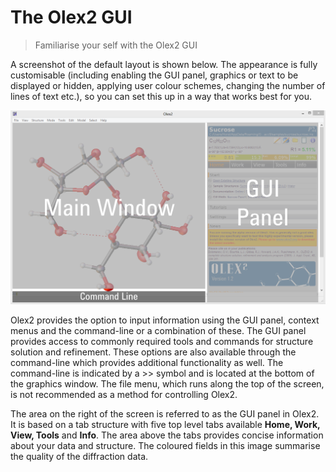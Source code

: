 # The Olex2 GUI
> Familiarise your self with the Olex2 GUI

A screenshot of the default layout is shown below. The appearance is fully customisable (including enabling the GUI panel, graphics or text to be displayed or hidden, applying user colour schemes, changing the number of lines of text etc.), so you can set this up in a way that works best for you.

![50 A Screenshot of the Olex2 GUI, identifying the three main areas.](gui_overlay.png)

Olex2 provides the option to input information using the GUI panel, context menus and the command-line or a combination of these. The GUI panel provides access to commonly required tools and commands for structure solution and refinement. These options are also available through the command-line which provides additional functionality as well. The command-line is indicated by a >> symbol and is located at the bottom of the graphics window. The file menu, which runs along the top of the screen, is not recommended as a method for controlling Olex2.

The area on the right of the screen is referred to as the GUI panel in Olex2. It is based on a tab structure with five top level tabs available **Home, Work, View, Tools** and **Info**. The area above the tabs provides concise information about your data and structure. The coloured fields in this image summarise the quality of the diffraction data.
